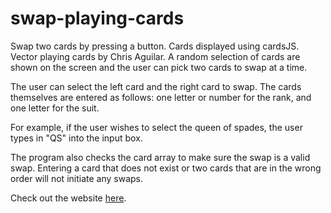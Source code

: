 # swap-playing-cards
Swap two cards by pressing a button. Cards displayed using cardsJS. Vector playing cards by Chris Aguilar.
A random selection of cards are shown on the screen and the user can pick two cards to swap at a time.

The user can select the left card and the right card to swap. 
The cards themselves are entered as follows: one letter or number for the rank, and one letter for the suit.

For example, if the user wishes to select the queen of spades, the user types in "QS" into the input box.

The program also checks the card array to make sure the swap is a valid swap. 
Entering a card that does not exist or two cards that are in the wrong order will not initiate any swaps.

Check out the website [here](https://ryanbhuynh.github.io/swap-playing-cards).

